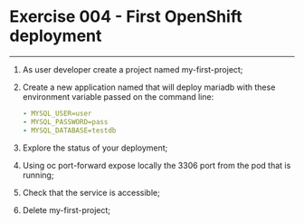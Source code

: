 # Exercise 004 - First OpenShift deployment

---

1. As user developer create a project named my-first-project;

2. Create a new application named that will deploy mariadb with these
   environment variable passed on the command line:

   ```yaml
   - MYSQL_USER=user
   - MYSQL_PASSWORD=pass
   - MYSQL_DATABASE=testdb
   ```

3. Explore the status of your deployment;

4. Using oc port-forward expose locally the 3306 port from the pod that is
   running;

5. Check that the service is accessible;

6. Delete my-first-project;

